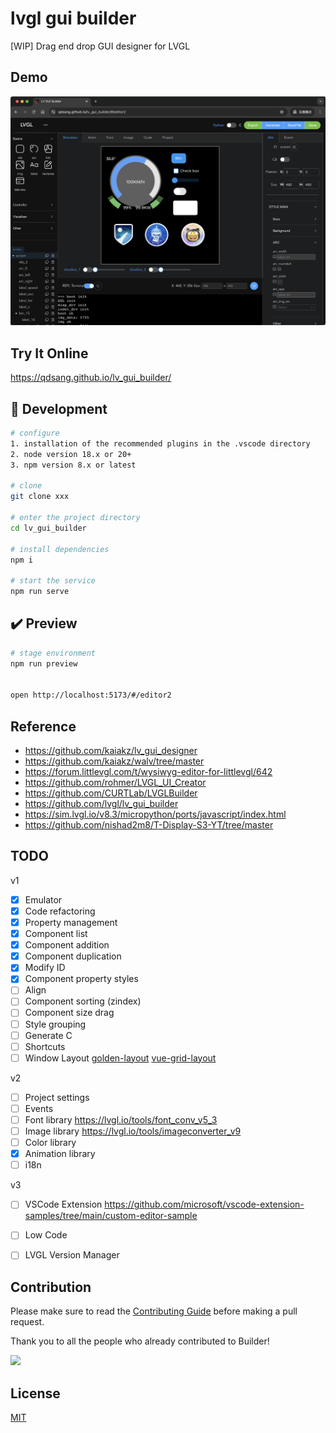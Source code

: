 # lvgl gui builder
[WIP] Drag end drop GUI designer for LVGL

## Demo

![Image](./docs/preview.png "LV GUI Builder Preview")


## Try It Online

  https://qdsang.github.io/lv_gui_builder/



## 🚀 Development

```bash
# configure
1. installation of the recommended plugins in the .vscode directory
2. node version 18.x or 20+
3. npm version 8.x or latest

# clone
git clone xxx

# enter the project directory
cd lv_gui_builder

# install dependencies
npm i

# start the service
npm run serve
```

## ✔️ Preview

```bash
# stage environment
npm run preview


open http://localhost:5173/#/editor2
```



## Reference
- https://github.com/kaiakz/lv_gui_designer
- https://github.com/kaiakz/walv/tree/master
- https://forum.littlevgl.com/t/wysiwyg-editor-for-littlevgl/642
- https://github.com/rohmer/LVGL_UI_Creator
- https://github.com/CURTLab/LVGLBuilder
- https://github.com/lvgl/lv_gui_builder
- https://sim.lvgl.io/v8.3/micropython/ports/javascript/index.html
- https://github.com/nishad2m8/T-Display-S3-YT/tree/master

## TODO
v1  
- [x] Emulator
- [x] Code refactoring
- [x] Property management
- [x] Component list
- [x] Component addition
- [x] Component duplication
- [x] Modify ID
- [x] Component property styles
- [ ] Align
- [ ] Component sorting (zindex)
- [ ] Component size drag
- [ ] Style grouping
- [ ] Generate C
- [ ] Shortcuts
- [ ] Window Layout [golden-layout](https://golden-layout.com/) [vue-grid-layout](https://jbaysolutions.github.io/vue-grid-layout/guide/04-allow-ignore.html)

v2  
- [ ] Project settings
- [ ] Events
- [ ] Font library https://lvgl.io/tools/font_conv_v5_3
- [ ] Image library https://lvgl.io/tools/imageconverter_v9
- [ ] Color library
- [x] Animation library
- [ ] i18n

v3  
- [ ] VSCode Extension https://github.com/microsoft/vscode-extension-samples/tree/main/custom-editor-sample
- [ ] Low Code
- [ ] LVGL Version Manager


## Contribution

Please make sure to read the [Contributing Guide](https://github.com/vuejs/core/blob/main/.github/contributing.md) before making a pull request.

Thank you to all the people who already contributed to Builder!

<a href="https://github.com/qdsang/lv_gui_builder/graphs/contributors"><img src="https://contrib.rocks/image?repo=qdsang/lv_gui_builder" /></a>

## License

[MIT](https://opensource.org/licenses/MIT)

